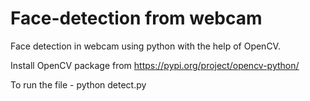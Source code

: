 # Face-detection from webcam
Face detection in webcam using python with the help of OpenCV.


Install OpenCV package from https://pypi.org/project/opencv-python/


To run the file - python detect.py
